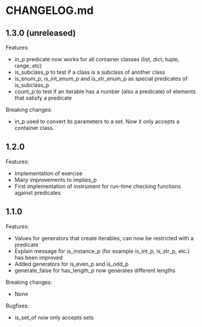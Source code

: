 # CHANGELOG.md

## 1.3.0 (unreleased)

Features:

- in_p predicate now works for all container classes (list, dict, tuple, range, etc)
- is_subclass_p to test if a class is a subclass of another class
- is_enum_p, is_int_enum_p and is_str_enum_p as special predicates of is_subclass_p
- count_p to test if an iterable has a number (also a predicate) of elements that satisfy a predicate

Breaking changes:

- in_p used to convert its parameters to a set. Now it only accepts a container class.

## 1.2.0

Features:

- Implementation of exercise
- Many improvements to implies_p
- First implementation of instrument for run-time checking functions against predicates

## 1.1.0

Features:

- Values for generators that create iterables, can now be restricted with a predicate
- Explain message for is_instance_p (for example is_int_p, is_str_p, etc.) has been improved
- Added generators for is_even_p and is_odd_p
- generate_false for has_length_p now generates different lengths

Breaking changes:
- None

Bugfixes:
- is_set_of now only accepts sets
